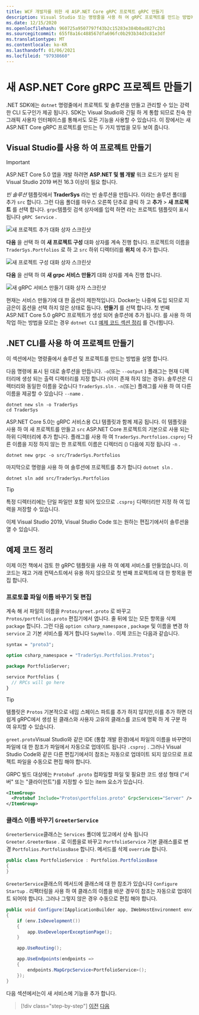 ```yaml
---
title: WCF 개발자를 위한 새 ASP.NET Core gRPC 프로젝트 gRPC 만들기
description: Visual Studio 또는 명령줄을 사용 하 여 gRPC 프로젝트를 만드는 방법에 대해 알아봅니다.
ms.date: 12/15/2020
ms.openlocfilehash: 960725a9507797f43b2c15283e384b0ad827c2b1
ms.sourcegitcommit: 655f8a16c488567dfa696fc0b293b34d3c81e3df
ms.translationtype: MT
ms.contentlocale: ko-KR
ms.lasthandoff: 01/06/2021
ms.locfileid: "97938660"
---
```

# <a name="create-a-new-aspnet-core-grpc-project"></a>새 ASP.NET Core gRPC 프로젝트 만들기

.NET SDK에는 `dotnet` 명령줄에서 프로젝트 및 솔루션을 만들고 관리할 수 있는 강력한 CLI 도구인가 제공 됩니다. SDK는 Visual Studio와 긴밀 하 게 통합 되므로 친숙 한 그래픽 사용자 인터페이스를 통해서도 모든 기능을 사용할 수 있습니다. 이 장에서는 새 ASP.NET Core gRPC 프로젝트를 만드는 두 가지 방법을 모두 보여 줍니다.

## <a name="create-the-project-by-using-visual-studio"></a>Visual Studio를 사용 하 여 프로젝트 만들기

> [!IMPORTANT]
> ASP.NET Core 5.0 앱을 개발 하려면 **ASP.NET 및 웹 개발** 워크 로드가 설치 된 Visual Studio 2019 버전 16.3 이상이 필요 합니다.

*빈 솔루션* 템플릿에서 **TraderSys** 라는 빈 솔루션을 만듭니다. 이라는 솔루션 폴더를 추가 `src` 합니다. 그런 다음 폴더를 마우스 오른쪽 단추로 클릭 하 고 **추가**  >  **새 프로젝트** 를 선택 합니다. `grpc`템플릿 검색 상자에를 입력 하면 라는 프로젝트 템플릿이 표시 됩니다 `gRPC Service` .

![새 프로젝트 추가 대화 상자 스크린샷](media/create-project/new-grpc-project.png)

**다음** 을 선택 하 여 **새 프로젝트 구성** 대화 상자를 계속 진행 합니다. 프로젝트의 이름을 `TraderSys.Portfolios` 로 하 고 `src` 하위 디렉터리를 **위치** 에 추가 합니다.

![새 프로젝트 구성 대화 상자 스크린샷](media/create-project/configure-project.png)

**다음** 을 선택 하 여 **새 grpc 서비스 만들기** 대화 상자를 계속 진행 합니다.

![새 gRPC 서비스 만들기 대화 상자 스크린샷](media/create-project/create-new-grpc-service-v2.png)

현재는 서비스 만들기에 대 한 옵션이 제한적입니다. Docker는 나중에 도입 되므로 지금은이 옵션을 선택 하지 않은 상태로 둡니다. **만들기** 를 선택 합니다. 첫 번째 ASP.NET Core 5.0 gRPC 프로젝트가 생성 되어 솔루션에 추가 됩니다. 를 사용 하 여 작업 하는 방법을 모르는 경우 `dotnet CLI` [예제 코드 섹션 정리](#clean-up-the-example-code) 를 건너뜁니다.

## <a name="create-the-project-by-using-the-net-cli"></a>.NET CLI를 사용 하 여 프로젝트 만들기

이 섹션에서는 명령줄에서 솔루션 및 프로젝트를 만드는 방법을 설명 합니다.

다음 명령에 표시 된 대로 솔루션을 만듭니다. `-o`(또는 `--output` ) 플래그는 현재 디렉터리에 생성 되는 출력 디렉터리를 지정 합니다 (이미 존재 하지 않는 경우). 솔루션은 디렉터리와 동일한 이름을 갖습니다 `TraderSys.sln` . `-n`(또는) 플래그를 사용 하 여 다른 이름을 제공할 수 있습니다 `--name` .

```dotnetcli
dotnet new sln -o TraderSys
cd TraderSys
```

ASP.NET Core 5.0는 gRPC 서비스용 CLI 템플릿과 함께 제공 됩니다. 이 템플릿을 사용 하 여 새 프로젝트를 만들고 `src` ASP.NET Core 프로젝트의 기본으로 사용 되는 하위 디렉터리에 추가 합니다. 플래그를 사용 하 여 `TraderSys.Portfolios.csproj` 다른 이름을 지정 하지 않는 한 프로젝트 이름은 디렉터리 () 다음에 지정 됩니다 `-n` .

```dotnetcli
dotnet new grpc -o src/TraderSys.Portfolios
```

마지막으로 명령을 사용 하 여 솔루션에 프로젝트를 추가 합니다 `dotnet sln` .

```dotnetcli
dotnet sln add src/TraderSys.Portfolios
```

> [!TIP]
> 특정 디렉터리에는 단일 파일만 포함 되어 있으므로 `.csproj` 디렉터리만 지정 하 여 입력을 저장할 수 있습니다.

이제 Visual Studio 2019, Visual Studio Code 또는 원하는 편집기에서이 솔루션을 열 수 있습니다.

## <a name="clean-up-the-example-code"></a>예제 코드 정리

이제 이전 책에서 검토 한 gRPC 템플릿을 사용 하 여 예제 서비스를 만들었습니다. 이 코드는 재고 거래 컨텍스트에서 유용 하지 않으므로 첫 번째 프로젝트에 대 한 항목을 편집 합니다.

### <a name="rename-and-edit-the-proto-file"></a>프로토콜 파일 이름 바꾸기 및 편집

계속 해 서 파일의 이름을 `Protos/greet.proto` 로 바꾸고 `Protos/portfolios.proto` 편집기에서 엽니다. 줄 뒤에 있는 모든 항목을 삭제 `package` 합니다. 그런 다음 `option csharp_namespace` , `package` 및 이름을 변경 하 `service` 고 기본 서비스를 제거 합니다 `SayHello` . 이제 코드는 다음과 같습니다.

```protobuf
syntax = "proto3";

option csharp_namespace = "TraderSys.Portfolios.Protos";

package PortfolioServer;

service Portfolios {
  // RPCs will go here
}
```

> [!TIP]
> 템플릿은 `Protos` 기본적으로 네임 스페이스 파트를 추가 하지 않지만,이를 추가 하면 더 쉽게 gRPC에서 생성 된 클래스와 사용자 고유의 클래스를 코드에 명확 하 게 구분 하 여 유지할 수 있습니다.

`greet.proto`Visual Studio와 같은 IDE (통합 개발 환경)에서 파일의 이름을 바꾸면이 파일에 대 한 참조가 파일에서 자동으로 업데이트 됩니다 `.csproj` . 그러나 Visual Studio Code와 같은 다른 편집기에서이 참조는 자동으로 업데이트 되지 않으므로 프로젝트 파일을 수동으로 편집 해야 합니다.

GRPC 빌드 대상에는 `Protobuf` `.proto` 컴파일할 파일 및 필요한 코드 생성 형태 ("서버" 또는 "클라이언트")를 지정할 수 있는 item 요소가 있습니다.

```xml
<ItemGroup>
  <Protobuf Include="Protos\portfolios.proto" GrpcServices="Server" />
</ItemGroup>
```

### <a name="rename-the-greeterservice-class"></a>클래스 이름 바꾸기 `GreeterService`

`GreeterService`클래스는 `Services` 폴더에 있고에서 상속 됩니다 `Greeter.GreeterBase` . 로 이름을로 바꾸고 `PortfolioService` 기본 클래스를로 변경 `Portfolios.PortfoliosBase` 합니다. 메서드를 삭제 `override` 합니다.

```csharp
public class PortfolioService : Portfolios.PortfoliosBase
{
}
```

`GreeterService`클래스의 메서드에 클래스에 대 한 참조가 있습니다 `Configure` `Startup` . 리팩터링을 사용 하 여 클래스의 이름을 바꾼 경우이 참조는 자동으로 업데이트 되어야 합니다. 그러나 그렇지 않은 경우 수동으로 편집 해야 합니다.

```csharp
public void Configure(IApplicationBuilder app, IWebHostEnvironment env)
{
    if (env.IsDevelopment())
    {
        app.UseDeveloperExceptionPage();
    }

    app.UseRouting();

    app.UseEndpoints(endpoints =>
    {
        endpoints.MapGrpcService<PortfolioService>();
    });
}
```

다음 섹션에서는이 새 서비스에 기능을 추가 합니다.

>[!div class="step-by-step"]
>[이전](migrate-wcf-to-grpc.md)
>[다음](migrate-request-reply.md)

